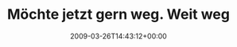 ---
retweeted: false
source: <a href="http://twitter.com" rel="nofollow">Twitter Web Client</a>
entities:
  hashtags: []
  symbols: []
  user_mentions: []
  urls: []
display_text_range:
- '0'
- '47'
favorite_count: '0'
id_str: '1394674590'
truncated: false
retweet_count: '0'
id: '1394674590'
created_at: Thu Mar 26 14:43:12 +0000 2009
favorited: false
full_text: Möchte jetzt gern weg. Weit weg. Ganz weit weg.
lang: de
tags:
- pesos:twitter
date: '2009-03-26T14:43:12+00:00'
src: https://twitter.com/bascht/status/1394674590
original_url: https://twitter.com/bascht/status/1394674590
type: twitter_tweet
text: Möchte jetzt gern weg. Weit weg. Ganz weit weg.
title: Möchte jetzt gern weg. Weit weg

---